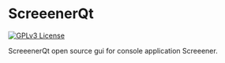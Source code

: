 ScreeenerQt
===================

[![GPLv3 License](https://img.shields.io/badge/License-GPL%20v3-yellow.svg)](https://opensource.org/licenses/)

ScreeenerQt open source gui for console application Screeener.